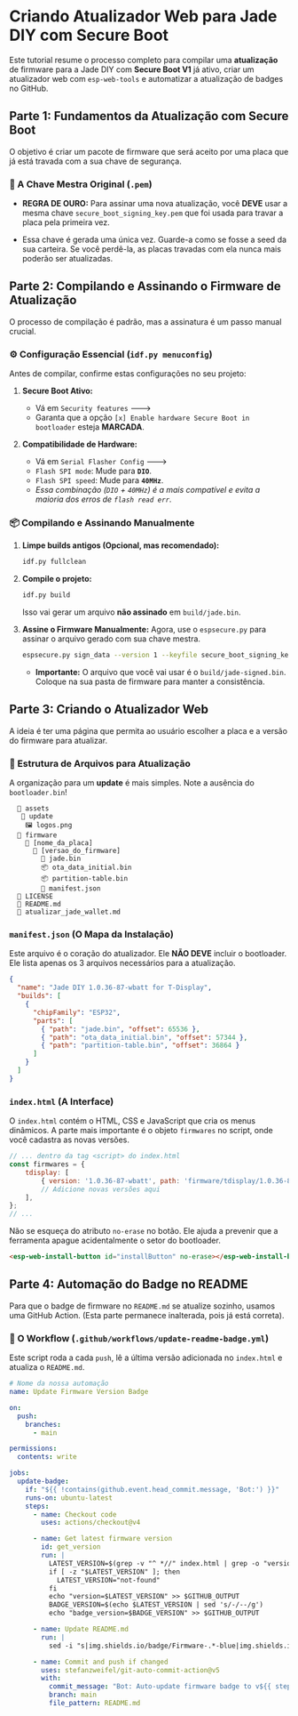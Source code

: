 # Criando Atualizador Web para Jade DIY com Secure Boot

Este tutorial resume o processo completo para compilar uma **atualização** de firmware para a Jade DIY com **Secure Boot V1** já ativo, criar um atualizador web com `esp-web-tools` e automatizar a atualização de badges no GitHub.

## Parte 1: Fundamentos da Atualização com Secure Boot

O objetivo é criar um pacote de firmware que será aceito por uma placa que já está travada com a sua chave de segurança.

### 🔑 A Chave Mestra Original (`.pem`)

-   **REGRA DE OURO:** Para assinar uma nova atualização, você **DEVE** usar a mesma chave `secure_boot_signing_key.pem` que foi usada para travar a placa pela primeira vez.
    
-   Essa chave é gerada uma única vez. Guarde-a como se fosse a seed da sua carteira. Se você perdê-la, as placas travadas com ela nunca mais poderão ser atualizadas.
    

## Parte 2: Compilando e Assinando o Firmware de Atualização

O processo de compilação é padrão, mas a assinatura é um passo manual crucial.

### ⚙️ Configuração Essencial (`idf.py menuconfig`)

Antes de compilar, confirme estas configurações no seu projeto:

1.  **Secure Boot Ativo:**
    
    -   Vá em `Security features` --->
    -   Garanta que a opção `[x] Enable hardware Secure Boot in bootloader` esteja **MARCADA**.
        
2.  **Compatibilidade de Hardware:**
    
    -   Vá em `Serial Flasher Config` --->
    -   `Flash SPI mode`: Mude para **`DIO`**.
    -   `Flash SPI speed`: Mude para **`40MHz`**.
    -   _Essa combinação (`DIO` + `40MHz`) é a mais compatível e evita a maioria dos erros de `flash read err`._
        

### 📦 Compilando e Assinando Manualmente

1.  **Limpe builds antigos (Opcional, mas recomendado):**
    
    ```bash
    idf.py fullclean
    ```

2.  **Compile o projeto:**

    ```bash
    idf.py build
    ```

    Isso vai gerar um arquivo **não assinado** em `build/jade.bin`.

3.  **Assine o Firmware Manualmente:** Agora, use o `espsecure.py` para assinar o arquivo gerado com sua chave mestra.

    ```bash
    espsecure.py sign_data --version 1 --keyfile secure_boot_signing_key.pem -o build/jade-signed.bin build/jade.bin
    ```

    -   **Importante:** O arquivo que você vai usar é o `build/jade-signed.bin`. Coloque na sua pasta de firmware para manter a consistência.

## Parte 3: Criando o Atualizador Web

A ideia é ter uma página que permita ao usuário escolher a placa e a versão do firmware para atualizar.

### 📁 Estrutura de Arquivos para Atualização

A organização para um **update** é mais simples. Note a ausência do `bootloader.bin`!

```mermaid
  📂 assets
   📂 update
    🖼️ logos.png
  📂 firmware
    📂 [nome_da_placa]
      📂 [versao_do_firmware]
        🔐 jade.bin
        📦 ota_data_initial.bin
        📦 partition-table.bin
        📄 manifest.json
  📄 LICENSE
  📄 README.md
  📄 atualizar_jade_wallet.md
```

### `manifest.json` (O Mapa da Instalação)

Este arquivo é o coração do atualizador. Ele **NÃO DEVE** incluir o bootloader. Ele lista apenas os 3 arquivos necessários para a atualização.

```json
{
  "name": "Jade DIY 1.0.36-87-wbatt for T-Display",
  "builds": [
    {
      "chipFamily": "ESP32",
      "parts": [
        { "path": "jade.bin", "offset": 65536 },
        { "path": "ota_data_initial.bin", "offset": 57344 },
        { "path": "partition-table.bin", "offset": 36864 }
      ]
    }
  ]
}
```

### `index.html` (A Interface)

O `index.html` contém o HTML, CSS e JavaScript que cria os menus dinâmicos. A parte mais importante é o objeto `firmwares` no script, onde você cadastra as novas versões.

```js
// ... dentro da tag <script> do index.html
const firmwares = {
    tdisplay: [
        { version: '1.0.36-87-wbatt', path: 'firmware/tdisplay/1.0.36-87-wbatt/manifest.json' },
        // Adicione novas versões aqui
    ],
};
// ...
```

Não se esqueça do atributo `no-erase` no botão. Ele ajuda a prevenir que a ferramenta apague acidentalmente o setor do bootloader.

```html
<esp-web-install-button id="installButton" no-erase></esp-web-install-button>
```

## Parte 4: Automação do Badge no README

Para que o badge de firmware no `README.md` se atualize sozinho, usamos uma GitHub Action. (Esta parte permanece inalterada, pois já está correta).

### 🤖 O Workflow (`.github/workflows/update-readme-badge.yml`)

Este script roda a cada `push`, lê a última versão adicionada no `index.html` e atualiza o `README.md`.

```yml
# Nome da nossa automação
name: Update Firmware Version Badge

on:
  push:
    branches:
      - main

permissions:
  contents: write

jobs:
  update-badge:
    if: "${{ !contains(github.event.head_commit.message, 'Bot:') }}"
    runs-on: ubuntu-latest
    steps:
      - name: Checkout code
        uses: actions/checkout@v4

      - name: Get latest firmware version
        id: get_version
        run: |
          LATEST_VERSION=$(grep -v "^ *//" index.html | grep -o "version: *'[^']*'" | tail -n 1 | sed "s/version: *'//;s/'$//")
          if [ -z "$LATEST_VERSION" ]; then
            LATEST_VERSION="not-found"
          fi
          echo "version=$LATEST_VERSION" >> $GITHUB_OUTPUT
          BADGE_VERSION=$(echo $LATEST_VERSION | sed 's/-/--/g')
          echo "badge_version=$BADGE_VERSION" >> $GITHUB_OUTPUT

      - name: Update README.md
        run: |
          sed -i "s|img.shields.io/badge/Firmware-.*-blue|img.shields.io/badge/Firmware-${{ steps.get_version.outputs.badge_version }}-blue|g" README.md

      - name: Commit and push if changed
        uses: stefanzweifel/git-auto-commit-action@v5
        with:
          commit_message: "Bot: Auto-update firmware badge to v${{ steps.get_version.outputs.version }}"
          branch: main
          file_pattern: README.md
```